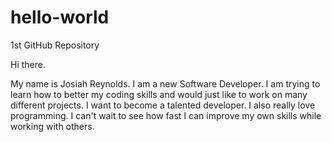 # hello-world
1st GitHub Repository

Hi there.

My name is Josiah Reynolds.  I am a new Software Developer.  I am trying to learn how to better my coding skills and would just like to work on many different projects.  I want to become a talented developer.  I also really love programming.  I can't wait to see how fast I can improve my own skills while working with others.
